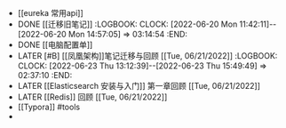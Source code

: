 - [[eureka 常用api]]
- DONE [[迁移旧笔记]]
  :LOGBOOK:
  CLOCK: [2022-06-20 Mon 11:42:11]--[2022-06-20 Mon 14:57:05] =>  03:14:54
  :END:
- DONE [[电脑配置单]]
- LATER [#B] [[凤凰架构]]笔记迁移与回顾 [[Tue, 06/21/2022]]
  :LOGBOOK:
  CLOCK: [2022-06-23 Thu 13:12:39]--[2022-06-23 Thu 15:49:49] =>  02:37:10
  :END:
- LATER [[Elasticsearch 安装与入门]] 第一章回顾 [[Tue, 06/21/2022]]
- LATER [[Redis]] 回顾 [[Tue, 06/21/2022]]
- [[Typora]]  #tools
-